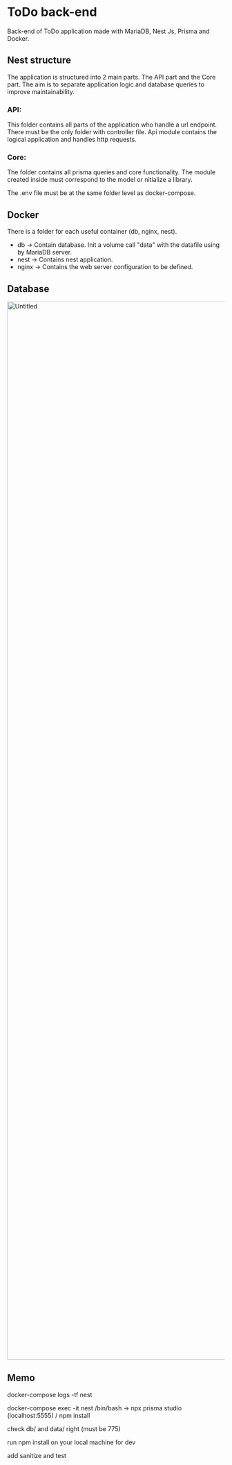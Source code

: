 # ToDo back-end 
Back-end of ToDo application made with MariaDB, Nest Js, Prisma and Docker.

## Nest structure

The application is structured into 2 main parts. The API part and the Core part. The aim is to separate application logic and database queries to improve maintainability.
### API: 
This folder contains all parts of the application who handle a url endpoint. There must be the only folder with controller file. Api module contains the logical application and handles http requests.  
### Core:
The folder contains all prisma queries and core functionality. The module created inside must correspond to the model or nitialize a library.

The .env file must be at the same folder level as docker-compose.

## Docker 
There is a folder for each useful container (db, nginx, nest). 
 - db -> Contain database. Init a volume call "data" with the datafile using by MariaDB server.
 - nest -> Contains nest application.
 - nginx -> Contains the web server configuration to be defined.


## Database

<img width="2448" alt="Untitled" src="https://github.com/user-attachments/assets/11060667-cde1-47ff-9064-7981b9fb1dd5">


## Memo

docker-compose logs -tf nest  

docker-compose exec -it nest /bin/bash  -> npx prisma studio (localhost:5555) / npm install 

check db/ and data/ right (must be 775)

run npm install on your local machine for dev

add sanitize and test


